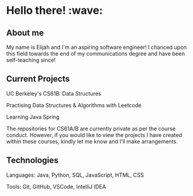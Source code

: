 <h1>Hello there! :wave: </h1>

<section>
  <h2>About me</h2>
  <p> My name is Elijah and I'm an aspiring software engineer! I chanced upon this field towards the end of my communications degree and have been self-teaching since! </p>
 </section>
  
 <section>
  <h2>Current Projects</h2>
  <p>UC Berkeley's CS61B: Data Structures</p>
  <p>Practising Data Structures & Algorithms with Leetcode</p>
  <p>Learning Java Spring</p>
  <p>The repositories for CS61A/B are currently private as per the course conduct. However, if you would like to view the projects I have created within these courses, kindly let me know and I'll make arrangements.</p>
 </section>

 <section>
  <h2>Technologies</h2>
  <p>Languages: Java, Python, SQL, JavaScript, HTML, CSS</p>
  <p>Tools: Git, GitHub, VSCode, IntelliJ IDEA</p>
 </section>
  

  
<!--
**ElijahQuiazon/ElijahQuiazon** is a ✨ _special_ ✨ repository because its `README.md` (this file) appears on your GitHub profile.

Here are some ideas to get you started:

- 🔭 I’m currently working on ...
- 🌱 I’m currently learning ...
- 👯 I’m looking to collaborate on ...
- 🤔 I’m looking for help with ...
- 💬 Ask me about ...
- 📫 How to reach me: ...
- 😄 Pronouns: ...
- ⚡ Fun fact: ...
-->
